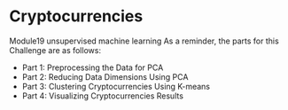 # Cryptocurrencies
Module19 unsupervised machine learning
As a reminder, the parts for this Challenge are as follows:
-	Part 1: Preprocessing the Data for PCA
-	Part 2: Reducing Data Dimensions Using PCA
-	Part 3: Clustering Cryptocurrencies Using K-means
-	Part 4: Visualizing Cryptocurrencies Results
